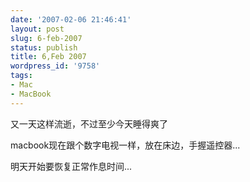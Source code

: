 ```yaml
---
date: '2007-02-06 21:46:41'
layout: post
slug: 6-feb-2007
status: publish
title: 6,Feb 2007
wordpress_id: '9758'
tags:
- Mac
- MacBook
---
```


又一天这样流逝，不过至少今天睡得爽了




macbook现在跟个数字电视一样，放在床边，手握遥控器...




明天开始要恢复正常作息时间...




 
